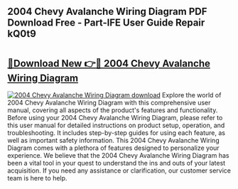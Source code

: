 ## 2004 Chevy Avalanche Wiring Diagram PDF Download Free - Part-lFE User Guide Repair kQ0t9

# <h2><a href="http://dfqn39.blite.top/?on=2004+Chevy+Avalanche+Wiring+Diagram">🔗Download New 👉🔴 2004 Chevy Avalanche Wiring Diagram</a></h2>

[![2004 Chevy Avalanche Wiring Diagram download](https://i.imgur.com/lujVjoI.png)](http://dfqn39.blite.top/?on=2004+Chevy+Avalanche+Wiring+Diagram)
Explore the world of 2004 Chevy Avalanche Wiring Diagram with this comprehensive user manual, covering all aspects of the product's features and functionality. Before using your 2004 Chevy Avalanche Wiring Diagram, please refer to this user manual for detailed instructions on product setup, operation, and troubleshooting. It includes step-by-step guides for using each feature, as well as important safety information. This 2004 Chevy Avalanche Wiring Diagram comes with a plethora of features designed to personalize your experience. We believe that the 2004 Chevy Avalanche Wiring Diagram has been a vital tool in your quest to understand the ins and outs of your latest acquisition. If you need any assistance or clarification, our customer service team is here to help.
